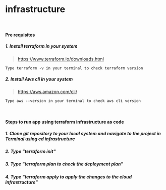 # infrastructure

&nbsp;

#### Pre requisites
##### 1. Install terraform in your system
> https://www.terraform.io/downloads.html

    Type terraform -v in your terminal to check terraform version
##### 2. Install Aws cli in your system
> https://aws.amazon.com/cli/

    Type aws --version in your terminal to check aws cli version


&nbsp;
#### Steps to run app using terraform infrastructure as code
##### 1. Clone git repository to your local system and navigate to the project in Terminal using cd infrastructure
##### 2. Type "terraform init"
##### 3. Type "terraform plan to check the deployment plan"

##### 4. Type "terraform apply to apply the changes to the cloud infrastructure"
&nbsp;



